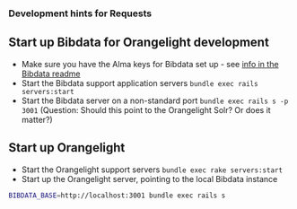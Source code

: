 ### Development hints for Requests
## Start up Bibdata for Orangelight development
- Make sure you have the Alma keys for Bibdata set up - see [info in the Bibdata readme](https://github.com/pulibrary/bibdata#configure-alma-keys-for-development)
- Start the Bibdata support application servers `bundle exec rails servers:start`
- Start the Bibdata server on a non-standard port  `bundle exec rails s -p 3001` (Question: Should this point to the Orangelight Solr? Or does it matter?)

## Start up Orangelight
- Start the Orangelight support servers `bundle exec rake servers:start`
- Start up the Orangelight server, pointing to the local Bibdata instance 
```BASH
BIBDATA_BASE=http://localhost:3001 bundle exec rails s
```
